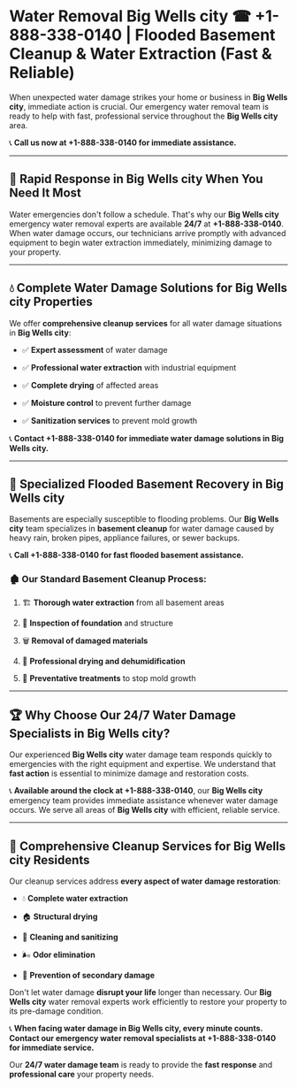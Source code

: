 # Water Removal Big Wells city ☎ +1-888-338-0140 | Flooded Basement Cleanup & Water Extraction (Fast & Reliable)

When unexpected water damage strikes your home or business in **Big Wells city**, immediate action is crucial. Our emergency water removal team is ready to help with fast, professional service throughout the **Big Wells city** area. 

📞 **Call us now at +1-888-338-0140 for immediate assistance.**
---
## 🚀 Rapid Response in Big Wells city When You Need It Most
Water emergencies don't follow a schedule. That's why our **Big Wells city** emergency water removal experts are available **24/7** at **+1-888-338-0140**. When water damage occurs, our technicians arrive promptly with advanced equipment to begin water extraction immediately, minimizing damage to your property.
---
## 💧 Complete Water Damage Solutions for Big Wells city Properties
We offer **comprehensive cleanup services** for all water damage situations in **Big Wells city**:
- ✅ **Expert assessment** of water damage  
- ✅ **Professional water extraction** with industrial equipment  
- ✅ **Complete drying** of affected areas  
- ✅ **Moisture control** to prevent further damage  
- ✅ **Sanitization services** to prevent mold growth  
📞 **Contact +1-888-338-0140 for immediate water damage solutions in Big Wells city.**
---
## 🌊 Specialized Flooded Basement Recovery in Big Wells city
Basements are especially susceptible to flooding problems. Our **Big Wells city** team specializes in **basement cleanup** for water damage caused by heavy rain, broken pipes, appliance failures, or sewer backups. 
📞 **Call +1-888-338-0140 for fast flooded basement assistance.**
### 🏚️ Our Standard Basement Cleanup Process:
1. 🏗️ **Thorough water extraction** from all basement areas  
2. 🔎 **Inspection of foundation** and structure  
3. 🗑️ **Removal of damaged materials**  
4. 💨 **Professional drying and dehumidification**  
5. 🚫 **Preventative treatments** to stop mold growth  
---
## 🏆 Why Choose Our 24/7 Water Damage Specialists in Big Wells city?
Our experienced **Big Wells city** water damage team responds quickly to emergencies with the right equipment and expertise. We understand that **fast action** is essential to minimize damage and restoration costs.
📞 **Available around the clock at +1-888-338-0140**, our **Big Wells city** emergency team provides immediate assistance whenever water damage occurs. We serve all areas of **Big Wells city** with efficient, reliable service.
---
## 🧹 Comprehensive Cleanup Services for Big Wells city Residents
Our cleanup services address **every aspect of water damage restoration**:
- 💧 **Complete water extraction**  
- 🏠 **Structural drying**  
- 🧼 **Cleaning and sanitizing**  
- 🌬️ **Odor elimination**  
- 🚫 **Prevention of secondary damage**  
Don't let water damage **disrupt your life** longer than necessary. Our **Big Wells city** water removal experts work efficiently to restore your property to its pre-damage condition.
📞 **When facing water damage in Big Wells city, every minute counts. Contact our emergency water removal specialists at +1-888-338-0140 for immediate service.**
Our **24/7 water damage team** is ready to provide the **fast response** and **professional care** your property needs.
